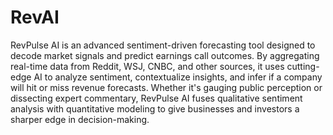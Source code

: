 # RevAI

RevPulse AI is an advanced sentiment-driven forecasting tool designed to decode market signals and predict earnings call outcomes. By aggregating real-time data from Reddit, WSJ, CNBC, and other sources, it uses cutting-edge AI to analyze sentiment, contextualize insights, and infer if a company will hit or miss revenue forecasts. Whether it's gauging public perception or dissecting expert commentary, RevPulse AI fuses qualitative sentiment analysis with quantitative modeling to give businesses and investors a sharper edge in decision-making.
